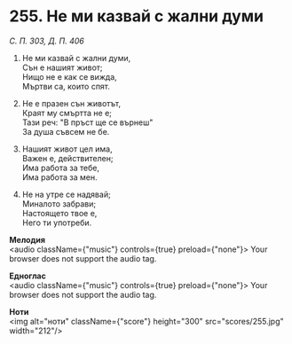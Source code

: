 # 255. Не ми казвай с жални думи

_С. П. 303, Д. П. 406_

1. Не ми казвай с жални думи,  
Сън е нашият живот;  
Нищо не е как се вижда,  
Мъртви са, които спят.  

2. Не е празен сън животът,  
Краят му смъртта не е;  
Тази реч: "В пръст ще се върнеш"  
За душа съвсем не бе.  

3. Нашият живот цел има,  
Важен е, действителен;  
Има работа за тебе,  
Има работа за мен.  

4. Не на утре се надявай;  
Миналото забрави;  
Настоящето твое е,  
Него ти употреби.

**Мелодия**  
<audio className={"music"} controls={true} preload={"none"}>
    <source src="mp3/255.mp3" type="audio/mpeg"/>
    Your browser does not support the audio tag.
</audio>

**Едноглас**  
<audio className={"music"} controls={true} preload={"none"}>
    <source src="transp/255.mp3" type="audio/mpeg"/>
    Your browser does not support the audio tag.
</audio>

**Ноти**  
<img alt="ноти" className={"score"} height="300" src="scores/255.jpg" width="212"/>
